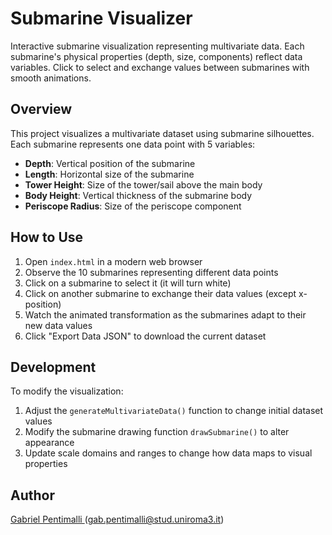 # Submarine Visualizer

Interactive submarine visualization representing multivariate data. Each submarine's physical properties (depth, size, components) reflect data variables. Click to select and exchange values between submarines with smooth animations.


## Overview

This project visualizes a multivariate dataset using submarine silhouettes. Each submarine represents one data point with 5 variables:

- **Depth**: Vertical position of the submarine
- **Length**: Horizontal size of the submarine
- **Tower Height**: Size of the tower/sail above the main body
- **Body Height**: Vertical thickness of the submarine body
- **Periscope Radius**: Size of the periscope component


## How to Use

1. Open `index.html` in a modern web browser
2. Observe the 10 submarines representing different data points
3. Click on a submarine to select it (it will turn white)
4. Click on another submarine to exchange their data values (except x-position)
5. Watch the animated transformation as the submarines adapt to their new data values
6. Click "Export Data JSON" to download the current dataset


## Development

To modify the visualization:

1. Adjust the `generateMultivariateData()` function to change initial dataset values
2. Modify the submarine drawing function `drawSubmarine()` to alter appearance
3. Update scale domains and ranges to change how data maps to visual properties


## Author

[Gabriel Pentimalli ](https://github.com/GabrielPentimalli) (gab.pentimalli@stud.uniroma3.it)
